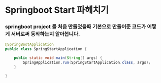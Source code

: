 # Springboot Start 파헤치기

### springboot project 를 처음 만들었을때 기본으로 만들어준 코드가 어떻게 서버로써 동작하는지 알아봅니다.
```java
@SpringBootApplication
public class SpringStartApplication {

    public static void main(String[] args) {
        SpringApplication.run(SpringStartApplication.class, args);
    }

}
```